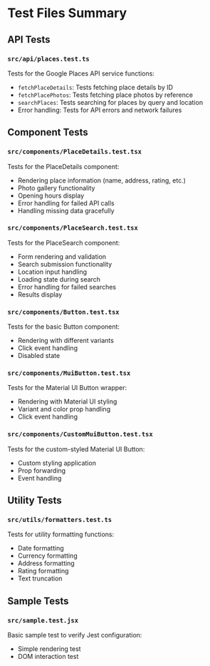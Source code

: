 # Test Files Summary

## API Tests

### `src/api/places.test.ts`
Tests for the Google Places API service functions:
- `fetchPlaceDetails`: Tests fetching place details by ID
- `fetchPlacePhotos`: Tests fetching place photos by reference
- `searchPlaces`: Tests searching for places by query and location
- Error handling: Tests for API errors and network failures

## Component Tests

### `src/components/PlaceDetails.test.tsx`
Tests for the PlaceDetails component:
- Rendering place information (name, address, rating, etc.)
- Photo gallery functionality
- Opening hours display
- Error handling for failed API calls
- Handling missing data gracefully

### `src/components/PlaceSearch.test.tsx`
Tests for the PlaceSearch component:
- Form rendering and validation
- Search submission functionality
- Location input handling
- Loading state during search
- Error handling for failed searches
- Results display

### `src/components/Button.test.tsx`
Tests for the basic Button component:
- Rendering with different variants
- Click event handling
- Disabled state

### `src/components/MuiButton.test.tsx`
Tests for the Material UI Button wrapper:
- Rendering with Material UI styling
- Variant and color prop handling
- Click event handling

### `src/components/CustomMuiButton.test.tsx`
Tests for the custom-styled Material UI Button:
- Custom styling application
- Prop forwarding
- Event handling

## Utility Tests

### `src/utils/formatters.test.ts`
Tests for utility formatting functions:
- Date formatting
- Currency formatting
- Address formatting
- Rating formatting
- Text truncation

## Sample Tests

### `src/sample.test.jsx`
Basic sample test to verify Jest configuration:
- Simple rendering test
- DOM interaction test 